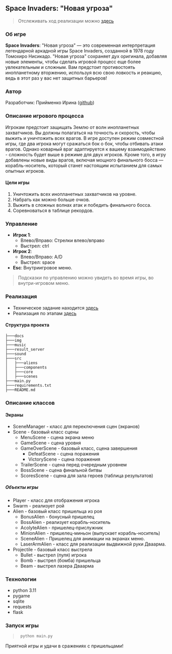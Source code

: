 ## Space Invaders: "Новая угроза"

> Отслеживать ход реализации можно [здесь](docs/TZ_STATUS.md)

### Об игре

**Space Invaders**: "Новая угроза" — это современная интерпретация легендарной аркадной игры Space Invaders, созданной в
1978 году Томохиро Нисикадо. "Новая угроза" сохраняет дух оригинала, добавляя новые элементы, чтобы сделать игровой
процесс еще более увлекательным и сложным. Вам предстоит противостоять инопланетному вторжению, используя всю свою
ловкость и реакцию, ведь в этот раз у вас нет защитных барьеров!

### Автор

Разработчик: Прийменко Ирина ([github](https://github.com/Tulishka))

### Описание игрового процесса

Игрокам предстоит защищать Землю от волн инопланетных захватчиков. Вы должны полагаться на точность и скорость, чтобы
выжить и уничтожить всех врагов. В игре доступен режим совместной игры, где два игрока могут сражаться бок о бок, чтобы
отбивать атаки врагов. Однако коварный враг адаптируется к вашему взаимодействию - сложность будет выше в режиме для
двух игроков. Кроме того, в игру добавлены новые виды врагов, включая мощного финального босса — корабль-носитель,
который станет настоящим испытанием для самых опытных игроков.

#### Цели игры

1. Уничтожить всех инопланетных захватчиков на уровне.
2. Набрать как можно больше очков.
3. Выжить в сложных волнах атак и победить финального босса.
4. Соревноваться в таблице рекордов.

### Управление

- **Игрок 1**:
    - Влево/Вправо: Стрелки влево/вправо
    - Выстрел: ctrl
- **Игрок 2**:
    - Влево/Вправо: A/D
    - Выстрел: space
- **Esc**: Внутриигровое меню.

> Подсказки по управлению можно увидеть во время игры, во внутри-игровом меню.

### Реализация

* Техническое задание находится [здесь](docs/TZ.md)
* Реализация по этапам [здесь](docs/TZ_STATUS.md)

#### Структура проекта
```
├───docs
├───img
├───music
├───result_server
├───sound
├───src
│   ├───aliens
│   ├───components
│   ├───core
│   ├───scenes
├───main.py
├───requirements.txt
├───README.md
```

### Описание классов

#### Экраны

* SceneManager - класс для переключения сцен (экранов)
* Scene - базовый класс сцены
  * MenuScene - сцена экрана меню
  * GameScene - сцена уровня
  * GameOverScene - базовый класс, сцена завершения
    * DefeatScene - сцена поражения
    * VictoryScene - сцена поражения
  * TrailerScene - сцена перед очередным уровнем
  * BossScene - сцена финальной битвы
  * ScoresScene - сцена для зала героев (таблица результатов)

##### Объекты игры

* Player - класс для отображения игрока
* Swarm - реализует рой
* Alien - базовый класс пришельца из роя
  * BonusAlien - бонусный пришелец
  * BossAlien - реализует корабль-носитель
  * AcolyteAlien - пришелец-прислужник
  * MinionAlien - пришелец-миньон (выпускает корабль-носитель)
  * SceneAlien - Пришелец для анимации на экранах меню.
  * LaserArmAlien - класс для реализации выдвижной руки Дваарма.
* Projectile - базовый класс выстрела
  * Bullet - выстрел (пуля) игрока
  * Bomb - выстрел (бомба) пришельца
  * Beam - выстрел лазера Дваарма 

### Технологии

* python 3.11
* pygame
* sqlite
* requests
* flask

### Запуск игры

>   ```bash
>    python main.py
>  ```

Приятной игры и удачи в сражениях с пришельцами!